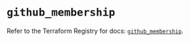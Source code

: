 # `github_membership`

Refer to the Terraform Registry for docs: [`github_membership`](https://registry.terraform.io/providers/integrations/github/6.3.0/docs/resources/membership).

